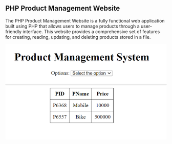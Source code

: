 ## PHP Product Management Website

The PHP Product Management Website is a fully functional web application built using PHP that allows users to manage products through a user-friendly interface. This website provides a comprehensive set of features for creating, reading, updating, and deleting products stored in a file.

![Website Screenshot](/PHP%20Product%20Management%20Website/screenshot.png)
